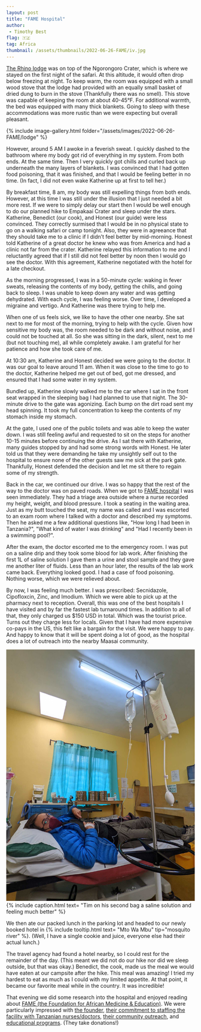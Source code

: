 ```yaml
---
layout: post
title: "FAME Hospital"
author:
 - Timothy Best
flag: 🇹🇿
tag: Africa
thumbnail: /assets/thumbnails/2022-06-26-FAME/iv.jpg
---
```


[The Rhino lodge](https://rhino.co.tz/) was on top of the Ngorongoro Crater, which is where we stayed on the first night of the safari. At this altitude, it would often drop below freezing at night. To keep warm, the room was equipped with a small wood stove that the lodge had provided with an equally small basket of dried dung to burn in the stove (Thankfully there was no smell). This stove was capable of keeping the room at about 40-45°F. For additional warmth, the bed was equipped with many thick blankets. Going to sleep with these accommodations was more rustic than we were expecting but overall pleasant.

{% include image-gallery.html folder="/assets/images/2022-06-26-FAME/lodge" %}

However, around 5 AM I awoke in a feverish sweat. I quickly dashed to the bathroom where my body got rid of everything in my system. From both ends. At the same time. Then I very quickly got chills and curled back up underneath the many layers of blankets. I was convinced that I had gotten food poisoning, that it was finished, and that I would be feeling better in no time. (In fact, I did not even wake Katherine up at first to tell her.)

By breakfast time, 8 am, my body was still expelling things from both ends. However, at this time I was still under the illusion that I just needed a bit more rest. If we were to simply delay our start then I would be well enough to do our planned hike to Empakaai Crater and sleep under the stars. Katherine, Benedict (our cook), and Honest (our guide) were less convinced. They correctly surmised that I would be in no physical state to go on a walking safari or camp tonight. Also, they were in agreeance that they should take me to a clinic if I didn’t feel better by mid-morning. Honest told Katherine of a great doctor he knew who was from America and had a clinic not far from the crater. Katherine relayed this information to me and I reluctantly agreed that if I still did not feel better by noon then I would go see the doctor. With this agreement, Katherine negotiated with the hotel for a late checkout. 

As the morning progressed, I was in a 50-minute cycle: waking in fever sweats, releasing the contents of my body, getting the chills, and going back to sleep. I was unable to keep down any water and was getting dehydrated. With each cycle, I was feeling worse. Over time, I developed a migraine and vertigo. And Katherine was there trying to help me. 

When one of us feels sick, we like to have the other one nearby. She sat next to me for most of the morning, trying to help with the cycle. Given how sensitive my body was, the room needed to be dark and without noise, and I could not be touched at all. So she was sitting in the dark, silent, next to me (but not touching me), all while completely awake. I am grateful for her patience and how she took care of me. 

At 10:30 am, Katherine and Honest decided we were going to the doctor. It was our goal to leave around 11 am. When it was close to the time to go to the doctor, Katherine helped me get out of bed, got me dressed, and ensured that I had some water in my system. 

Bundled up, Katherine slowly walked me to the car where I sat in the front seat wrapped in the sleeping bag I had planned to use that night. The 30-minute drive to the gate was agonizing. Each bump on the dirt road sent my head spinning. It took my full concentration to keep the contents of my stomach inside my stomach.

At the gate, I used one of the public toilets and was able to keep the water down. I was still feeling awful and requested to sit on the steps for another 10-15 minutes before continuing the drive. As I sat there with Katherine, many guides stopped by and had some strong words with Honest. He later told us that they were demanding he take my unsightly self out to the hospital to ensure none of the other guests saw me sick at the park gate. Thankfully, Honest defended the decision and let me sit there to regain some of my strength.

Back in the car, we continued our drive. I was so happy that the rest of the way to the doctor was on paved roads. When we got to [FAME hospital](famemedical.org) I was seen immediately. They had a triage area outside where a nurse recorded my height, weight, and blood pressure. I took a seating in the waiting area. Just as my butt touched the seat, my name was called and I was escorted to an exam room where I talked with a doctor and described my symptoms. Then he asked me a few additional questions like, "How long I had been in Tanzania?", "What kind of water I was drinking" and "Had I recently been in a swimming pool?".

After the exam, the doctor escorted me to the emergency room. I was put on a saline drip and they took some blood for lab work. After finishing the first 1L of saline solution I gave them a urine and stool sample and they gave me another liter of fluids. Less than an hour later, the results of the lab work came back. Everything looked good. I had a case of food poisoning. Nothing worse, which we were relieved about.

By now, I was feeling much better. I was prescribed: Secnidazole, Cipofloxcin, Zinc, and Imodium. Which we were able to pick up at the pharmacy next to reception. Overall, this was one of the best hospitals I have visited and by far the fastest lab turnaround times. In addition to all of that, they only charged us $150 USD in total. Which was the tourist price. Turns out they charge less for locals. Given that I have had more expensive co-pays in the US, this felt like a bargain for the visit. We were happy to pay. And happy to know that it will be spent doing a lot of good, as the hospital does a lot of outreach into the nearby Maasai community.

![Tim wearing a winter coat in a hospital bed pointing to an IV drip in his right hand](/assets/images/2022-06-26-FAME/iv.jpg)
{% include caption.html text= "Tim on his second bag a saline solution and feeling much better" %}

We then ate our packed lunch in the parking lot and headed to our newly booked hotel in {% include tooltip.html text= "Mto Wa Mbu" tip="mosquito river" %}. (Well, I have a single cookie and juice, everyone else had their actual lunch.) 

The travel agency had found a hotel nearby, so I could rest for the remainder of the day. (This meant we did not do our hike nor did we sleep outside, but that was okay.) Benedict, the cook, made us the meal we would have eaten at our campsite after the hike. This meal was amazing! I tried my hardest to eat as much as I could with my limited appetite. At that point, it became our favorite meal while in the country. It was incredible!

That evening we did some research into the hospital and enjoyed reading about [FAME (the Foundation for African Medicine & Education)](https://fameafrica.org/). We were particularly impressed with [the founder](https://www.youtube.com/watch?v=_-ud_cS6Mek), [their commitment to staffing the facility with Tanzanian nurses/doctors](https://fameafrica.org/famestaff), [their community outreach](https://fameafrica.org/outreach), and [educational programs](https://fameafrica.org/education). (They take donations!)
 
